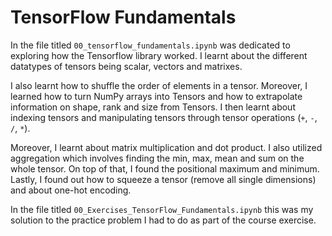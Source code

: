 # TensorFlow Fundamentals

In the file titled `00_tensorflow_fundamentals.ipynb` was dedicated to exploring how the Tensorflow library worked. I learnt about the different datatypes of tensors being scalar, vectors and matrixes.

I also learnt how to shuffle the order of elements in a tensor. Moreover, I learned how to turn NumPy arrays into Tensors and how to extrapolate information on shape, rank and size from Tensors. I then learnt about indexing tensors and manipulating tensors through tensor operations (`+`, `-`, `/`, `*`).

Moreover, I learnt about matrix multiplication and dot product. I also utilized aggregation which involves finding the min, max, mean and sum on the whole tensor. On top of that, I found the positional maximum and minimum. Lastly, I found out how to squeeze a tensor (remove all single dimensions) and about one-hot encoding.

In the file titled ` 00_Exercises_TensorFlow_Fundamentals.ipynb ` this was my solution to the practice problem I had to do as part of the course exercise.

